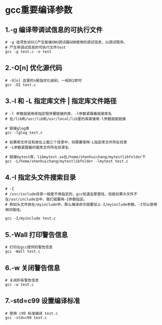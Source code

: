 # gcc重要编译参数
## 1.-g 编译带调试信息的可执行文件
```shell
# -g 选项告诉GCC产生能被GNU调试器GDB使用的调试信息，以调试程序。
# 产生带调试信息的可执行文件test
gcc -g test.c -o test
```

## 2.-O[n] 优化源代码
```shell
# -O[n] 这里的n是指优化级别，一般到2即可
gcc -O2 test.c
```

## 3.-l 和 -L 指定库文件 | 指定库文件路径
```shell
# -l 参数就是用来指定程序要链接的库，-l参数紧跟着就是库名
# 在/lib和/usr/lib和/usr/local/lib里的库直接用-l参数就能链接

# 链接glog库
gcc -lglog test.c

# 如果库文件没有放在上面三个目录中，则需要使用-L指定库文件所在目录
# -L参数紧跟着的是库文件所在目录名

# 链接mytest库，libmytest.so在/home/shenhuichang/mytestlibfolder下
gcc -L/home/shenhuichang/mytestlibfolder -lmytest test.c
```

## 4.-I 指定头文件搜索目录
```shell
# -I
# /usr/include目录一般是不用指定的，gcc知道去那里找，但是如果头文件不在/usr/include当中，我们就要用-I参数指定。
# 例如头文件放在/myinclude中，那么编译命令就要加上-I/myinclude参数。-I可以使用相对路径。

gcc -I/myinclude test.c
```

## 5.-Wall 打印警告信息
```shell
# 打印出gcc提供的警告信息
gcc -Wall test.c
```

## 6.-w 关闭警告信息
```shell
# 关闭所有警告信息
gcc -w test.c
```

## 7.-std=c99 设置编译标准
```shell
# 使用 c99 标准编译 test.c
gcc -std=c99 test.c 
```